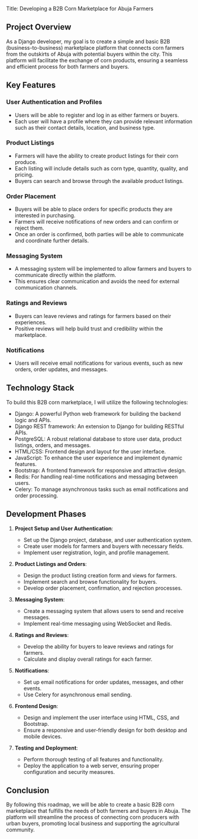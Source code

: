 Title: Developing a B2B Corn Marketplace for Abuja Farmers

## Project Overview

As a Django developer, my goal is to create a simple and basic B2B (business-to-business) marketplace platform that connects corn farmers from the outskirts of Abuja with potential buyers within the city. This platform will facilitate the exchange of corn products, ensuring a seamless and efficient process for both farmers and buyers.

## Key Features

### User Authentication and Profiles

- Users will be able to register and log in as either farmers or buyers.
- Each user will have a profile where they can provide relevant information such as their contact details, location, and business type.

### Product Listings

- Farmers will have the ability to create product listings for their corn produce.
- Each listing will include details such as corn type, quantity, quality, and pricing.
- Buyers can search and browse through the available product listings.

### Order Placement

- Buyers will be able to place orders for specific products they are interested in purchasing.
- Farmers will receive notifications of new orders and can confirm or reject them.
- Once an order is confirmed, both parties will be able to communicate and coordinate further details.

### Messaging System

- A messaging system will be implemented to allow farmers and buyers to communicate directly within the platform.
- This ensures clear communication and avoids the need for external communication channels.

### Ratings and Reviews

- Buyers can leave reviews and ratings for farmers based on their experiences.
- Positive reviews will help build trust and credibility within the marketplace.

### Notifications

- Users will receive email notifications for various events, such as new orders, order updates, and messages.

## Technology Stack

To build this B2B corn marketplace, I will utilize the following technologies:

- Django: A powerful Python web framework for building the backend logic and APIs.
- Django REST framework: An extension to Django for building RESTful APIs.
- PostgreSQL: A robust relational database to store user data, product listings, orders, and messages.
- HTML/CSS: Frontend design and layout for the user interface.
- JavaScript: To enhance the user experience and implement dynamic features.
- Bootstrap: A frontend framework for responsive and attractive design.
- Redis: For handling real-time notifications and messaging between users.
- Celery: To manage asynchronous tasks such as email notifications and order processing.

## Development Phases

1. **Project Setup and User Authentication**:
   - Set up the Django project, database, and user authentication system.
   - Create user models for farmers and buyers with necessary fields.
   - Implement user registration, login, and profile management.

2. **Product Listings and Orders**:
   - Design the product listing creation form and views for farmers.
   - Implement search and browse functionality for buyers.
   - Develop order placement, confirmation, and rejection processes.

3. **Messaging System**:
   - Create a messaging system that allows users to send and receive messages.
   - Implement real-time messaging using WebSocket and Redis.

4. **Ratings and Reviews**:
   - Develop the ability for buyers to leave reviews and ratings for farmers.
   - Calculate and display overall ratings for each farmer.

5. **Notifications**:
   - Set up email notifications for order updates, messages, and other events.
   - Use Celery for asynchronous email sending.

6. **Frontend Design**:
   - Design and implement the user interface using HTML, CSS, and Bootstrap.
   - Ensure a responsive and user-friendly design for both desktop and mobile devices.

7. **Testing and Deployment**:
   - Perform thorough testing of all features and functionality.
   - Deploy the application to a web server, ensuring proper configuration and security measures.

## Conclusion

By following this roadmap, we will be able to create a basic B2B corn marketplace that fulfills the needs of both farmers and buyers in Abuja. The platform will streamline the process of connecting corn producers with urban buyers, promoting local business and supporting the agricultural community.